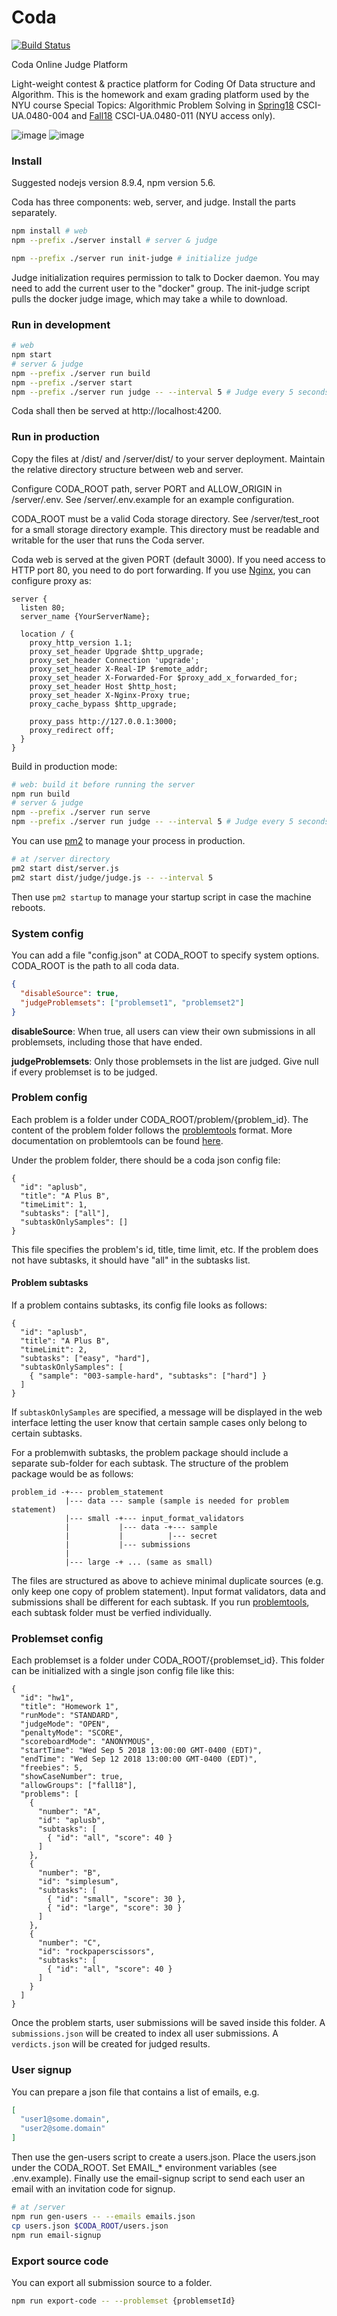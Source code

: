 # Coda

[![Build Status](https://travis-ci.org/yubowenok/coda.svg?branch=master)](https://travis-ci.org/yubowenok/coda)

Coda Online Judge Platform

Light-weight contest & practice platform for Coding Of Data structure and Algorithm.
This is the homework and exam grading platform used by the NYU course Special Topics: Algorithmic Problem Solving in [Spring18](https://cs.nyu.edu/courses/spring18/CSCI-UA.0480-004/) CSCI-UA.0480-004 and [Fall18](https://cs.nyu.edu/courses/fall18/CSCI-UA.0480-011/) CSCI-UA.0480-011 (NYU access only).

![image](https://user-images.githubusercontent.com/1314429/35206822-4d568f18-ff0d-11e7-956c-c7bea2706c20.png)
![image](https://user-images.githubusercontent.com/1314429/35206851-78459c28-ff0d-11e7-8c9d-3355124aa5fd.png)


### Install

Suggested nodejs version 8.9.4, npm version 5.6.

Coda has three components: web, server, and judge. Install the parts separately.

```bash
npm install # web
npm --prefix ./server install # server & judge

npm --prefix ./server run init-judge # initialize judge
```

Judge initialization requires permission to talk to Docker daemon.
You may need to add the current user to the "docker" group.
The init-judge script pulls the docker judge image, which may take a while to download.


### Run in development

```bash
# web
npm start
# server & judge
npm --prefix ./server run build
npm --prefix ./server start
npm --prefix ./server run judge -- --interval 5 # Judge every 5 seconds
```

Coda shall then be served at http://localhost:4200.

### Run in production

Copy the files at /dist/ and /server/dist/ to your server deployment.
Maintain the relative directory structure between web and server.

Configure CODA_ROOT path, server PORT and ALLOW_ORIGIN in /server/.env.
See /server/.env.example for an example configuration.

CODA_ROOT must be a valid Coda storage directory.
See /server/test_root for a small storage directory example.
This directory must be readable and writable for the user that runs the Coda server.

Coda web is served at the given PORT (default 3000).
If you need access to HTTP port 80, you need to do port forwarding.
If you use [Nginx](http://nginx.org/), you can configure proxy as:
```
server {
  listen 80;
  server_name {YourServerName};

  location / {
    proxy_http_version 1.1;
    proxy_set_header Upgrade $http_upgrade;
    proxy_set_header Connection 'upgrade';
    proxy_set_header X-Real-IP $remote_addr;
    proxy_set_header X-Forwarded-For $proxy_add_x_forwarded_for;
    proxy_set_header Host $http_host;
    proxy_set_header X-Nginx-Proxy true;
    proxy_cache_bypass $http_upgrade;

    proxy_pass http://127.0.0.1:3000;
    proxy_redirect off;
  }
}
```

Build in production mode:

```bash
# web: build it before running the server
npm run build
# server & judge
npm --prefix ./server run serve
npm --prefix ./server run judge -- --interval 5 # Judge every 5 seconds
```

You can use [pm2](http://pm2.keymetrics.io/) to manage your process in production.
```bash
# at /server directory
pm2 start dist/server.js
pm2 start dist/judge/judge.js -- --interval 5
```
Then use ``pm2 startup`` to manage your startup script in case the machine reboots.

### System config

You can add a file "config.json" at CODA_ROOT to specify system options.
CODA_ROOT is the path to all coda data.

```json
{
  "disableSource": true,
  "judgeProblemsets": ["problemset1", "problemset2"]
}
```

**disableSource**: When true, all users can view their own submissions in all problemsets, including those that have ended.

**judgeProblemsets**: Only those problemsets in the list are judged. Give null if every problemset is to be judged.

### Problem config
Each problem is a folder under CODA_ROOT/problem/{problem_id}.
The content of the problem folder follows the [problemtools](https://github.com/Kattis/problemtools/) format.
More documentation on problemtools can be found [here](http://www.problemarchive.org/wiki/index.php/Problem_Format).

Under the problem folder, there should be a coda json config file:
```
{
  "id": "aplusb",
  "title": "A Plus B",
  "timeLimit": 1,
  "subtasks": ["all"],
  "subtaskOnlySamples": []
}
```
This file specifies the problem's id, title, time limit, etc.
If the problem does not have subtasks, it should have "all" in the subtasks list.

#### Problem subtasks
If a problem contains subtasks, its config file looks as follows:

```
{
  "id": "aplusb",
  "title": "A Plus B",
  "timeLimit": 2,
  "subtasks": ["easy", "hard"],
  "subtaskOnlySamples": [
    { "sample": "003-sample-hard", "subtasks": ["hard"] }
  ]
}
```
If ``subtaskOnlySamples`` are specified, a message will be displayed in the web interface letting the user know that certain sample cases only belong to certain subtasks.


For a problemwith subtasks, the problem package should include a separate sub-folder for each subtask.
The structure of the problem package would be as follows:
```
problem_id -+--- problem_statement
            |--- data --- sample (sample is needed for problem statement)
            |--- small -+--- input_format_validators
            |           |--- data -+--- sample
            |           |          |--- secret
            |           |--- submissions
            |
            |--- large -+ ... (same as small)
```

The files are structured as above to achieve minimal duplicate sources (e.g. only keep one copy of problem statement).
Input format validators, data and submissions shall be different for each subtask.
If you run [problemtools](https://github.com/Kattis/problemtools/), each subtask folder must be verfied individually.


### Problemset config
Each problemset is a folder under CODA_ROOT/{problemset_id}.
This folder can be initialized with a single json config file like this:
```
{
  "id": "hw1",
  "title": "Homework 1",
  "runMode": "STANDARD",
  "judgeMode": "OPEN",
  "penaltyMode": "SCORE",
  "scoreboardMode": "ANONYMOUS",
  "startTime": "Wed Sep 5 2018 13:00:00 GMT-0400 (EDT)",
  "endTime": "Wed Sep 12 2018 13:00:00 GMT-0400 (EDT)",
  "freebies": 5,
  "showCaseNumber": true,
  "allowGroups": ["fall18"],
  "problems": [
    {
      "number": "A",
      "id": "aplusb",
      "subtasks": [
        { "id": "all", "score": 40 }
      ]
    },
    {
      "number": "B",
      "id": "simplesum",
      "subtasks": [
        { "id": "small", "score": 30 },
        { "id": "large", "score": 30 }
      ]
    },
    {
      "number": "C",
      "id": "rockpaperscissors",
      "subtasks": [
        { "id": "all", "score": 40 }
      ]
    }
  ]
}
```
Once the problem starts, user submissions will be saved inside this folder.
A ``submissions.json`` will be created to index all user submissions.
A ``verdicts.json`` will be created for judged results.

### User signup

You can prepare a json file that contains a list of emails, e.g.

```json
[
  "user1@some.domain",
  "user2@some.domain"
]
```

Then use the gen-users script to create a users.json.
Place the users.json under the CODA_ROOT.
Set EMAIL_* environment variables (see .env.example).
Finally use the email-signup script to send each user an email with an invitation code for signup.

```bash
# at /server
npm run gen-users -- --emails emails.json
cp users.json $CODA_ROOT/users.json
npm run email-signup
```

### Export source code

You can export all submission source to a folder.

```bash
npm run export-code -- --problemset {problemsetId}
```
